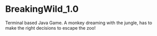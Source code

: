 # BreakingWild_1.0
Terminal based Java Game. A monkey dreaming with the jungle, has to make the right decisions to escape the zoo!
